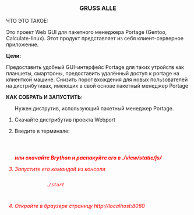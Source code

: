 <div style="text-align: left;">
						<h3 align="center">GRUSS ALLE</h3>

</b>ЧТО  ЭТО  ТАКОЕ:</b>
<p>
Это проект Web GUI для  пакетного менеджера Portage (Gentoo, Calculate-linux).
Этот продукт представляет из себя клиент-серверное приложение.</p>
<b>Цели:</b>
<p>
Предоставить удобный GUI-интерфейс Portage для таких утройств как планшеты, смартфоны,
предоставить удалённый доступ к portage на клиенткой машине.
Снизить порог вхождения для новых пользователей на дистрибутивах, имеющих в свой основе пакетный менеджер Portage</p>



<b>КАК СОБРАТЬ И ЗАПУСТИТЬ:</b>
<ol>
<p>Нужен диструтив, использующий пакетный менеджер Portage.</p>
<li>Скачайте дистрибутив проекта Webport</li>
	<p>
<li>Введите в терминале:</li>
	<code>
		<i style="color: red;"cd  web_pоrt &&
		git clone https://github.com/brython-dev/brython.git ./view/static/js/ </i> 
	</code>
	<p>
	<b> или скачайте Brython  и распакуйте его в ./view/static/js/ </b>
	<p> 
<li>Запустите его командой из консоли </li>
	<code>
		<i style="color: red;">
			./start
		</i>
	</code>
	<p>
<li>Откройте в браузере страницу http://localhost:8080</li>
</ol>
<div>
